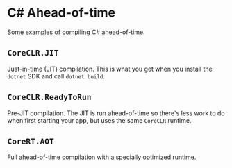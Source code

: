 # C# Ahead-of-time

Some examples of compiling C# ahead-of-time.

## `CoreCLR.JIT`

Just-in-time (JIT) compilation. This is what you get when you install the `dotnet` SDK and call `dotnet build`.

## `CoreCLR.ReadyToRun`

Pre-JIT compilation. The JIT is run ahead-of-time so there's less work to do when first starting your app, but uses the same `CoreCLR` runtime.

## `CoreRT.AOT`

Full ahead-of-time compilation with a specially optimized runtime.
